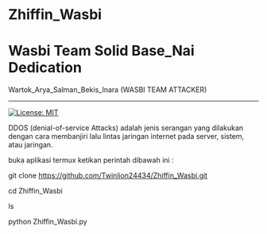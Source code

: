 # Zhiffin_Wasbi
# Wasbi Team Solid Base_Nai Dedication
Wartok_Arya_Salman_Bekis_Inara
(WASBI TEAM ATTACKER)
____________________________
[![License: MIT](https://img.shields.io/badge/License-MIT-yellow.svg)](https://opensource.org/licenses/MIT)

DDOS (denial-of-service Attacks) adalah jenis serangan yang dilakukan dengan cara membanjiri lalu lintas jaringan internet pada server, sistem, atau jaringan.

buka aplikasi termux ketikan perintah dibawah ini :

git clone https://github.com/Twinlion24434/Zhiffin_Wasbi.git

cd Zhiffin_Wasbi

ls

python Zhiffin_Wasbi.py

